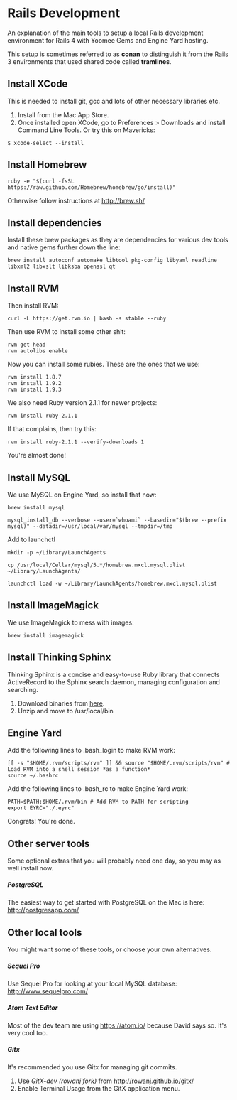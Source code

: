 # Rails Development

An explanation of the main tools to setup a local Rails development environment for Rails 4 with Yoomee Gems and Engine Yard hosting.

This setup is sometimes referred to as **conan** to distinguish it from the Rails 3 environments that used shared code called **tramlines**.

## Install XCode

This is needed to install git, gcc and lots of other necessary
libraries etc.

1. Install from the Mac App Store.
2. Once installed open XCode, go to Preferences > Downloads and install Command Line Tools. Or try this on Mavericks:

```
$ xcode-select --install
```

## Install Homebrew

```
ruby -e "$(curl -fsSL https://raw.github.com/Homebrew/homebrew/go/install)"
```

Otherwise follow instructions at http://brew.sh/

## Install dependencies

Install these brew packages as they are dependencies for various dev tools and native gems further down the line:

```
brew install autoconf automake libtool pkg-config libyaml readline libxml2 libxslt libksba openssl qt
```

## Install RVM

Then install RVM:

```
curl -L https://get.rvm.io | bash -s stable --ruby
```

Then use RVM to install some other shit:

```
rvm get head
rvm autolibs enable
```

Now you can install some rubies. These are the ones that we use:

```
rvm install 1.8.7
rvm install 1.9.2
rvm install 1.9.3
```

We also need Ruby version 2.1.1 for newer projects:

```
rvm install ruby-2.1.1
```

If that complains, then try this:

```
rvm install ruby-2.1.1 --verify-downloads 1
```

You're almost done!

## Install MySQL

We use MySQL on Engine Yard, so install that now:

```
brew install mysql
```

```
mysql_install_db --verbose --user=`whoami` --basedir="$(brew --prefix mysql)" --datadir=/usr/local/var/mysql --tmpdir=/tmp
```

Add to launchctl

```
mkdir -p ~/Library/LaunchAgents
```

```
cp /usr/local/Cellar/mysql/5.*/homebrew.mxcl.mysql.plist ~/Library/LaunchAgents/
```

```
launchctl load -w ~/Library/LaunchAgents/homebrew.mxcl.mysql.plist
```

## Install ImageMagick

We use ImageMagick to mess with images:

```
brew install imagemagick
```

## Install Thinking Sphinx

Thinking Sphinx is a concise and easy-to-use Ruby library that connects ActiveRecord to the Sphinx search daemon, managing configuration and searching.

1. Download binaries from [here](https://gitlab.yoomee.com/yoomee/docs/raw/master/assets/binaries/sphinx_binaries.zip).
2. Unzip and move to /usr/local/bin

## Engine Yard

Add the following lines to .bash_login to make RVM work:

```
[[ -s "$HOME/.rvm/scripts/rvm" ]] && source "$HOME/.rvm/scripts/rvm" # Load RVM into a shell session *as a function*
source ~/.bashrc
```

Add the following lines to .bash_rc to make Engine Yard work:

```
PATH=$PATH:$HOME/.rvm/bin # Add RVM to PATH for scripting
export EYRC="./.eyrc"
```


Congrats! You're done.

## Other server tools

Some optional extras that you will probably need one day, so you may as well install now.

##### PostgreSQL

The easiest way to get started with PostgreSQL on the Mac is here: http://postgresapp.com/

## Other local tools

You might want some of these tools, or choose your own alternatives.

##### Sequel Pro

Use Sequel Pro for looking at your local MySQL database: http://www.sequelpro.com/

##### Atom Text Editor

Most of the dev team are using https://atom.io/ because David says so. It's very cool too.


##### Gitx

It's recommended you use Gitx for managing git commits.

1. Use _GitX-dev (rowanj fork)_ from http://rowanj.github.io/gitx/
2. Enable Terminal Usage from the GitX application menu.
